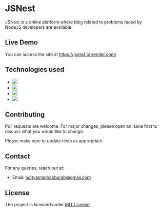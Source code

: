# JSNest

JSNest is a online platform where blog related to problems faced by NodeJS developers are available.

## Live Demo

You can access the site at https://jsnest.onrender.com/

## Technologies used

- <img src="https://img.shields.io/badge/JavaScript-323330?style=for-the-badge&logo=javascript&logoColor=F7DF1E">
- <img src="https://img.shields.io/badge/Node%20js-339933?style=for-the-badge&logo=nodedotjs&logoColor=white">
- <img src="https://img.shields.io/badge/Express%20js-000000?style=for-the-badge&logo=express&logoColor=white">
- <img src="https://img.shields.io/badge/MongoDB-4EA94B?style=for-the-badge&logo=mongodb&logoColor=white">

## Contributing

Pull requests are welcome. For major changes, please open an issue first
to discuss what you would like to change.

Please make sure to update tests as appropriate.

## Contact

For any queries, reach out at:

- Email: adityamadhabborah@gmail.com

## License

The project is licenced under [MIT License](LICENSE)
